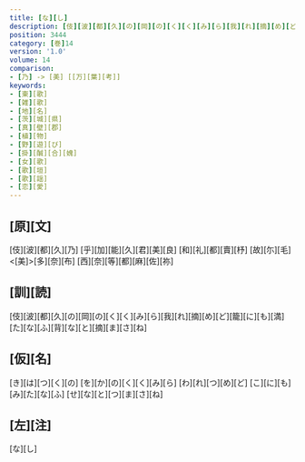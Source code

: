 ```yaml
---
title: [な][し]
description: [伎][波][都][久][の][岡][の][く][く][み][ら][我][れ][摘][め][ど][籠][に][も][満][た][な][ふ][背][な][と][摘][ま][さ][ね]
position: 3444
category: [巻]14
version: '1.0'
volume: 14
comparison:
- [乃] -> [美] [[万][葉][考]]
keywords:
- [東][歌]
- [雑][歌]
- [地][名]
- [茨][城][県]
- [真][壁][郡]
- [植][物]
- [野][遊][び]
- [掛][醎][合][媿]
- [女][歌]
- [歌][垣]
- [歌][謡]
- [恋][愛]
---
```


## [原][文]

[伎][波][都][久][乃] [乎][加][能][久][君][美][良] [和][礼][都][賣][杼] [故][尓][毛]<[美]>[多][奈][布] [西][奈][等][都][麻][佐][祢]

## [訓][読]

[伎][波][都][久][の][岡][の][く][く][み][ら][我][れ][摘][め][ど][籠][に][も][満][た][な][ふ][背][な][と][摘][ま][さ][ね]

## [仮][名]

[き][は][つ][く][の] [を][か][の][く][く][み][ら] [わ][れ][つ][め][ど] [こ][に][も][み][た][な][ふ] [せ][な][と][つ][ま][さ][ね]

## [左][注]

[な][し]
